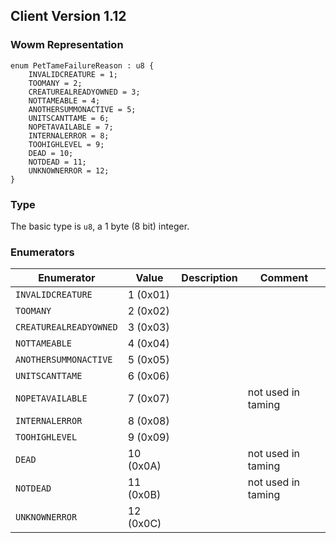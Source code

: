 ## Client Version 1.12

### Wowm Representation
```rust,ignore
enum PetTameFailureReason : u8 {
    INVALIDCREATURE = 1;
    TOOMANY = 2;
    CREATUREALREADYOWNED = 3;
    NOTTAMEABLE = 4;
    ANOTHERSUMMONACTIVE = 5;
    UNITSCANTTAME = 6;
    NOPETAVAILABLE = 7;
    INTERNALERROR = 8;
    TOOHIGHLEVEL = 9;
    DEAD = 10;
    NOTDEAD = 11;
    UNKNOWNERROR = 12;
}
```
### Type
The basic type is `u8`, a 1 byte (8 bit) integer.
### Enumerators
| Enumerator | Value  | Description | Comment |
| --------- | -------- | ----------- | ------- |
| `INVALIDCREATURE` | 1 (0x01) |  |  |
| `TOOMANY` | 2 (0x02) |  |  |
| `CREATUREALREADYOWNED` | 3 (0x03) |  |  |
| `NOTTAMEABLE` | 4 (0x04) |  |  |
| `ANOTHERSUMMONACTIVE` | 5 (0x05) |  |  |
| `UNITSCANTTAME` | 6 (0x06) |  |  |
| `NOPETAVAILABLE` | 7 (0x07) |  | not used in taming |
| `INTERNALERROR` | 8 (0x08) |  |  |
| `TOOHIGHLEVEL` | 9 (0x09) |  |  |
| `DEAD` | 10 (0x0A) |  | not used in taming |
| `NOTDEAD` | 11 (0x0B) |  | not used in taming |
| `UNKNOWNERROR` | 12 (0x0C) |  |  |
